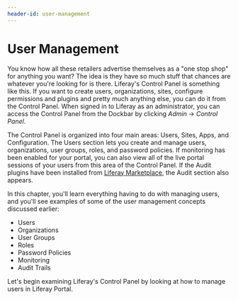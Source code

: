 ```yaml
---
header-id: user-management
---
```


# User Management

You know how all these retailers advertise themselves as a "one stop shop" for
anything you want? The idea is they have so much stuff that chances are whatever
you're looking for is there. Liferay's Control Panel is something like this. If
you want to create users, organizations, sites, configure permissions and
plugins and pretty much anything else, you can do it from the Control Panel.
When signed in to Liferay as an administrator, you can access the Control Panel
from the Dockbar by clicking *Admin* &rarr; *Control Panel*.

The Control Panel is organized into four main areas: Users, Sites, Apps, and
Configuration. The Users section lets you create and manage users,
organizations, user groups, roles, and password policies. If monitoring has been
enabled for your portal, you can also view all of the live portal sessions of
your users from this area of the Control Panel. If the Audit plugins have been
installed from [Liferay Marketplace](https://www.liferay.com/marketplace), the
Audit section also appears. 

In this chapter, you'll learn everything having to do with managing users, and
you'll see examples of some of the user management concepts discussed earlier:

- Users
- Organizations
- User Groups
- Roles
- Password Policies
- Monitoring
- Audit Trails

Let's begin examining Liferay's Control Panel by looking at how to manage users
in Liferay Portal. 
